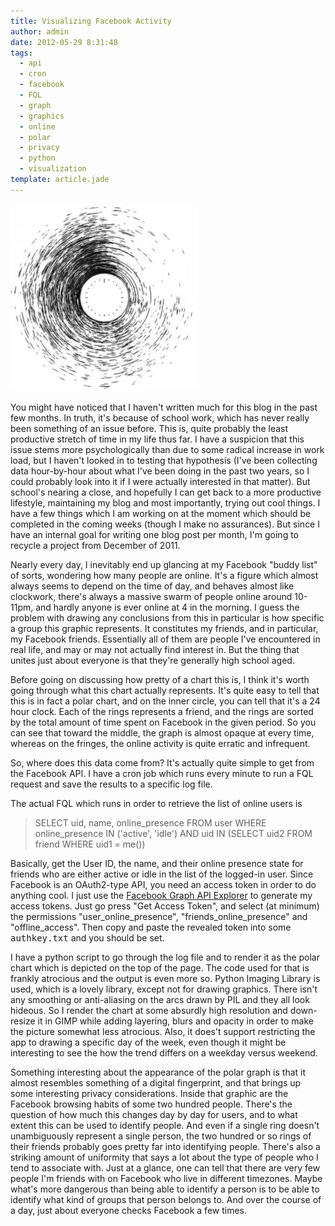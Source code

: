 ```yaml
---
title: Visualizing Facebook Activity
author: admin
date: 2012-05-29 8:31:48
tags: 
  - api
  - cron
  - facebook
  - FQL
  - graph
  - graphics
  - online
  - polar
  - privacy
  - python
  - visualization
template: article.jade
---
```


[![](392722_2010404474880_380090264_n-300x300.jpg "392722_2010404474880_380090264_n")](392722_2010404474880_380090264_n.jpg)

You might have noticed that I haven't written much for this blog in the past few months. In truth, it's because of school work, which has never really been something of an issue before. This is, quite probably the least productive stretch of time in my life thus far. I have a suspicion that this issue stems more psychologically than due to some radical increase in work load, but I haven't looked in to testing that hypothesis (I've been collecting data hour-by-hour about what I've been doing in the past two years, so I could probably look into it if I were actually interested in that matter). But school's nearing a close, and hopefully I can get back to a more productive lifestyle, maintaining my blog and most importantly, trying out cool things. I have a few things which I am working on at the moment which should be completed in the coming weeks (though I make no assurances). But since I have an internal goal for writing one blog post per month, I'm going to recycle a project from December of 2011.

Nearly every day, I inevitably end up glancing at my Facebook "buddy list" of sorts, wondering how many people are online. It's a figure which almost always seems to depend on the time of day, and behaves almost like clockwork, there's always a massive swarm of people online around 10-11pm, and hardly anyone is ever online at 4 in the morning. I guess the problem with drawing any conclusions from this in particular is how specific a group this graphic represents. It constitutes my friends, and in particular, my Facebook friends. Essentially all of them are people I've encountered in real life, and may or may not actually find interest in. But the thing that unites just about everyone is that they're generally high school aged.

Before going on discussing how pretty of a chart this is, I think it's worth going through what this chart actually represents. It's quite easy to tell that this is in fact a polar chart, and on the inner circle, you can tell that it's a 24 hour clock. Each of the rings represents a friend, and the rings are sorted by the total amount of time spent on Facebook in the given period. So you can see that toward the middle, the graph is almost opaque at every time, whereas on the fringes, the online activity is quite erratic and infrequent.

So, where does this data come from? It's actually quite simple to get from the Facebook API. I have a cron job which runs every minute to run a FQL request and save the results to a specific log file.

<script src="https://gist.github.com/2828107.js?file=download.sh"></script>

The actual FQL which runs in order to retrieve the list of online users is

> SELECT uid, name, online_presence FROM user  WHERE online_presence IN ('active', 'idle') AND uid IN (SELECT uid2 FROM friend WHERE uid1 = me())

Basically, get the User ID, the name, and their online presence state for friends who are either active or idle in the list of the logged-in user. Since Facebook is an OAuth2-type API, you need an access token in order to do anything cool. I just use the [Facebook Graph API Explorer](https://developers.facebook.com/tools/explorer/145634995501895/?method=GET&path=1686802955) to generate my access tokens. Just go press "Get Access Token", and select (at minimum) the permissions "user_online_presence", "friends_online_presence" and "offline_access". Then copy and paste the revealed token into some <tt>authkey.txt</tt> and you should be set.

I have a python script to go through the log file and to render it as the polar chart which is depicted on the top of the page. The code used for that is frankly atrocious and the output is even more so. Python Imaging Library is used, which is a lovely library, except not for drawing graphics. There isn't any smoothing or anti-aliasing on the arcs drawn by PIL and they all look hideous. So I render the chart at some absurdly high resolution and down-resize it in GIMP while adding layering, blurs and opacity in order to make the picture somewhat less atrocious. Also, it does't support restricting the app to drawing a specific day of the week, even though it might be interesting to see the how the trend differs on a weekday versus weekend.

Something interesting about the appearance of the polar graph is that it almost resembles something of a digital fingerprint, and that brings up some interesting privacy considerations. Inside that graphic are the Facebook browsing habits of some two hundred people. There's the question of how much this changes day by day for users, and to what extent this can be used to identify people. And even if a single ring doesn't unambiguously represent a single person, the two hundred or so rings of their friends probably goes pretty far into identifying people. There's also a striking amount of uniformity that says a lot about the type of people who I tend to associate with. Just at a glance, one can tell that there are very few people I'm friends with on Facebook who live in different timezones. Maybe what's more dangerous than being able to identify a person is to be able to identify what kind of groups that person belongs to. And over the course of a day, just about everyone checks Facebook a few times. 
